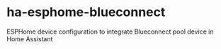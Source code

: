 # ha-esphome-blueconnect
ESPHome device configuration to integrate Blueconnect pool device in Home Assistant
